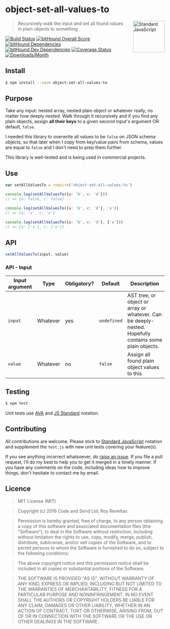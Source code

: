# object-set-all-values-to

<a href="https://github.com/feross/standard" style="float: right; padding: 0 0 20px 20px;"><img src="https://cdn.rawgit.com/feross/standard/master/sticker.svg" alt="Standard JavaScript" width="100" align="right"></a>

> Recursively walk the input and set all found values in plain objects to something

[![Build Status][travis-img]][travis-url]
[![bitHound Overall Score][overall-img]][overall-url]
[![bitHound Dependencies][deps-img]][deps-url]
[![bitHound Dev Dependencies][dev-img]][dev-url]
[![Coverage Status][cov-img]][cov-url]
[![Downloads/Month][downloads-img]][downloads-url]

## Install

```sh
$ npm install --save object-set-all-values-to
```

## Purpose

Take any input: nested array, nested plain object or whatever really, no matter how deeply nested. Walk through it recursively and if you find any plain objects, assign **all their keys** to a given second input's argument OR default, `false`.

I needed this library to overwrite all values to be `false` on JSON schema objects, so that later when I copy from key/value pairs from schema, values are equal to `false` and I don't need to prep them further.

This library is well-tested and is being used in commercial projects.

## Use

```js
var setAllValuesTo = require('object-set-all-values-to')

console.log(setAllValuesTo({a: 'b', c: 'd'}))
// => {a: false, c: false}

console.log(setAllValuesTo({a: 'b', c: 'd'}, 'x'))
// => {a: 'x', c: 'x'}

console.log(setAllValuesTo({a: 'b', c: 'd'}, ['x']))
// => {a: ['x'], c: ['x']}
```

## API

```js
setAllValuesTo(input, value)
```

### API - Input

Input argument           | Type           | Obligatory? | Default     | Description
-------------------------|----------------|-------------|-------------|-------------
`input`                  | Whatever       | yes         | `undefined` | AST tree, or object or array or whatever. Can be deeply-nested. Hopefully contains some plain objects.
`value`                  | Whatever       | no          | `false`     | Assign all found plain object values to this

## Testing

```bash
$ npm test
```

Unit tests use [AVA](https://github.com/avajs/ava) and [JS Standard](https://github.com/feross/standard) notation.

## Contributing

All contributions are welcome. Please stick to [Standard JavaScript](https://github.com/feross/standard) notation and supplement the `test.js` with new unit tests covering your feature(s).

If you see anything incorrect whatsoever, do [raise an issue](https://github.com/code-and-send/object-set-all-values-to/issues). If you file a pull request, I'll do my best to help you to get it merged in a timely manner. If you have any comments on the code, including ideas how to improve things, don't hesitate to contact me by email.

## Licence

> MIT License (MIT)

> Copyright (c) 2016 Code and Send Ltd, Roy Reveltas

> Permission is hereby granted, free of charge, to any person obtaining a copy
of this software and associated documentation files (the "Software"), to deal
in the Software without restriction, including without limitation the rights
to use, copy, modify, merge, publish, distribute, sublicense, and/or sell
copies of the Software, and to permit persons to whom the Software is
furnished to do so, subject to the following conditions:

> The above copyright notice and this permission notice shall be included in all
copies or substantial portions of the Software.

> THE SOFTWARE IS PROVIDED "AS IS", WITHOUT WARRANTY OF ANY KIND, EXPRESS OR
IMPLIED, INCLUDING BUT NOT LIMITED TO THE WARRANTIES OF MERCHANTABILITY,
FITNESS FOR A PARTICULAR PURPOSE AND NONINFRINGEMENT. IN NO EVENT SHALL THE
AUTHORS OR COPYRIGHT HOLDERS BE LIABLE FOR ANY CLAIM, DAMAGES OR OTHER
LIABILITY, WHETHER IN AN ACTION OF CONTRACT, TORT OR OTHERWISE, ARISING FROM,
OUT OF OR IN CONNECTION WITH THE SOFTWARE OR THE USE OR OTHER DEALINGS IN THE
SOFTWARE.

[travis-img]: https://travis-ci.org/code-and-send/object-set-all-values-to.svg?branch=master
[travis-url]: https://travis-ci.org/code-and-send/object-set-all-values-to

[overall-img]: https://www.bithound.io/github/code-and-send/object-set-all-values-to/badges/score.svg
[overall-url]: https://www.bithound.io/github/code-and-send/object-set-all-values-to

[deps-img]: https://www.bithound.io/github/code-and-send/object-set-all-values-to/badges/dependencies.svg
[deps-url]: https://www.bithound.io/github/code-and-send/object-set-all-values-to/master/dependencies/npm

[dev-img]: https://www.bithound.io/github/code-and-send/object-set-all-values-to/badges/devDependencies.svg
[dev-url]: https://www.bithound.io/github/code-and-send/object-set-all-values-to/master/dependencies/npm

[cov-img]: https://coveralls.io/repos/github/code-and-send/object-set-all-values-to/badge.svg?branch=master
[cov-url]: https://coveralls.io/github/code-and-send/object-set-all-values-to?branch=master

[downloads-img]: https://img.shields.io/npm/dm/object-set-all-values-to.svg
[downloads-url]: https://www.npmjs.com/package/object-set-all-values-to
